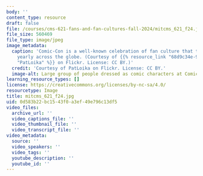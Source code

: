 ```yaml
---
body: ''
content_type: resource
draft: false
file: /courses/cms-621-fans-and-fan-cultures-fall-2024/mitcms_621_f24.jpg
file_size: 560469
file_type: image/jpeg
image_metadata:
  caption: 'Comic-Con is a well-known celebration of fan culture that takes place
    yearly across the globe. (Courtesy of {{% resource_link "68d9c34e-9561-48b7-98ca-15498d52ed87"
    "PatLoika" %}} on Flickr. License: CC BY.)'
  credit: 'Courtesy of PatLoika on Flickr. License: CC BY.'
  image-alt: Large group of people dressed as comic characters at Comic-Con 2013.
learning_resource_types: []
license: https://creativecommons.org/licenses/by-nc-sa/4.0/
resourcetype: Image
title: mitcms_621_f24.jpg
uid: 0d583b22-bc15-43f0-a3ef-49e796c13df5
video_files:
  archive_url: ''
  video_captions_file: ''
  video_thumbnail_file: ''
  video_transcript_file: ''
video_metadata:
  source: ''
  video_speakers: ''
  video_tags: ''
  youtube_description: ''
  youtube_id: ''
---
```

